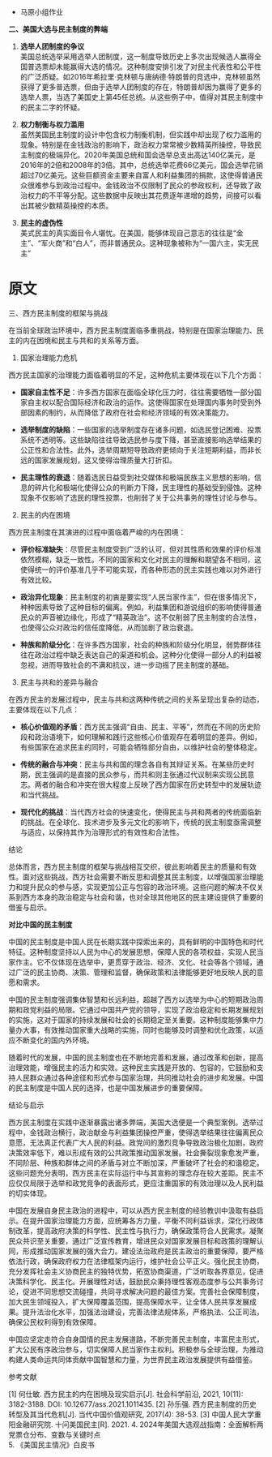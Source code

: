 - 马原小组作业

**二、美国大选与民主制度的弊端**  

1. **选举人团制度的争议**  
   美国总统选举采用选举人团制度，这一制度导致历史上多次出现候选人赢得全国普选票却未能赢得大选的情况。这种制度安排引发了对民主代表性和公平性的广泛质疑。如2016年希拉里·克林顿与唐纳德·特朗普的竞选中，克林顿虽然获得了更多普选票，但由于选举人团制度的存在，特朗普却因为赢得了更多的选举人票，当选了美国史上第45任总统。从这些例子中，值得对其民主制度中的民主二字的怀疑。

2. **权力制衡与权力滥用**  
   虽然美国民主制度的设计中包含权力制衡机制，但实践中却出现了权力滥用的现象。特别是在金钱政治的影响下，政治权力常常被少数精英所操控，导致民主制度的极端异化。2020年美国总统和国会选举总支出高达140亿美元，是2016年的2倍和2008年的3倍。其中，总统选举花费66亿美元，国会选举花销超过70亿美元。这些巨额资金主要来自富人和利益集团的捐款，这使得普通民众很难参与到政治过程中。金钱政治不仅限制了民众的参政权利，还导致了政治权力的不平等分配。这些数据中反映出其花费逐年递增的趋势，间接可以看出其被少数精英操控的本质。

3. **民主的虚伪性**  
   美式民主的真实面目令人堪忧。在美国，能够体现自己意志的往往是“金主”、“军火商”和“白人”，而非普通民众。这种现象被称为“一国六主，实无民主”

# 原文


三、西方民主制度的框架与挑战

在当前全球政治环境中，西方民主制度面临多重挑战，特别是在国家治理能力、民主的内在困境和民主与共和的关系等方面。

1. 国家治理能力危机

西方民主国家的治理能力面临着明显的不足，这种危机主要体现在以下几个方面：

- **国家自主性不足**：许多西方国家在面临全球化压力时，往往需要牺牲一部分国家自主权以配合国际经济和政治的运作。这使得国家在处理国内事务时受到外部因素的制约，从而降低了政府在社会和经济领域的有效决策能力。

- **选举制度的缺陷**：一些国家的选举制度存在诸多问题，如选民登记困难、投票系统不透明等。这些缺陷往往导致选民参与度下降，甚至直接影响选举结果的公正性和合法性。此外，选举周期短导致政府更倾向于关注短期利益，而非长远的国家发展规划，这又使得治理质量大打折扣。

- **民主理性的衰退**：随着选民日益受到社交媒体和极端民族主义思想的影响，信息的碎片化和极端化使得公众的判断力下降，民主理性的基础受到侵蚀。这种现象不仅影响了选民的理性投票，也削弱了关于公共事务的理性讨论与参与。

2. 民主的内在困境

西方民主制度在其演进的过程中面临着严峻的内在困境：

- **评价标准缺失**：尽管民主制度受到广泛的认可，但对其性质和效果的评价标准依然模糊，缺乏一致性。不同的国家和文化对民主的理解和期望各不相同，这使得统一的评价基准几乎不可能实现，而各种形态的民主实践也难以对外进行有效比较。

- **政治异化现象**：民主制度的初衷是要实现“人民当家作主”，但在很多情况下，种种因素导致了这种目标的偏离。例如，利益集团和游说组织的影响使得普通民众的声音被边缘化，形成了“精英政治”。这不仅削弱了民主制度的合法性，也使得公众对政治的信任度降低，从而加剧了政治衰退。

- **种族和阶级分化**：在许多西方国家，社会的种族和阶级分化明显，弱势群体往往在政治过程中缺乏表达自己的渠道和机会。这种分化使得一部分人的利益被忽视，进而导致社会的不满和抗议，进一步动摇了民主制度的基础。

3. 民主与共和的差异与融合

在西方民主的发展过程中，民主与共和这两种传统之间的关系呈现出复杂的动态，主要体现在以下几点：

- **核心价值观的矛盾**：西方民主强调“自由、民主、平等”，然而在不同的历史阶段和政治语境下，如何理解和践行这些核心价值观存在着明显的差异。例如，有些国家在追求民主的同时，可能会牺牲部分自由，以维护社会的整体稳定。

- **传统的融合与冲突**：民主与共和国的理念各自有其辩证关系。在某些历史时期，民主强调的是直接的民众参与，而共和则主张通过代议制来实现公民意志。两者的融合和冲突在很大程度上反映了西方国家在历史转型中的发展轨迹和当代挑战。

- **现代化的挑战**：当代西方社会的快速变化，使得民主与共和两者的传统面临新的挑战。在全球化、技术进步及多元文化的影响下，传统的民主制度亟需调整与适应，以保持其作为治理形式的有效性和合法性。

 结论

总体而言，西方民主制度的框架与挑战相互交织，彼此影响着民主的质量和有效性。面对这些挑战，西方社会需要不断反思和调整其民主制度，以增强国家治理能力和提升民众的参与感，实现更加公正与包容的政治环境。这些问题的解决不仅关系到西方本身的政治稳定与社会和谐，也对全球其他地区的民主建设提供了重要的借鉴与启示。

**对比中国的民主制度**  

中国的民主制度是中国人民在长期实践中探索出来的，具有鲜明的中国特色和时代特征。这种制度坚持以人民为中心的发展思想，保障人民的各项权益，实现人民当家作主。它不仅体现在选举中，更贯穿于政治、经济、文化、社会等各个领域，通过广泛的民主协商、决策、管理和监督，确保政策和法律能够更好地反映人民的意愿和需求。

中国的民主制度强调集体智慧和长远利益，超越了西方以选举为中心的短期政治周期和政党利益的局限。它通过中国共产党的领导，实现了政治稳定和长期发展规划的实施，这对于国家的持续发展和社会的长期稳定至关重要。这种制度能够集中力量办大事，有效推动国家重大战略的实施，同时也能够及时调整和优化政策，以适应不断变化的国内外环境。

随着时代的发展，中国的民主制度也在不断地完善和发展，通过改革和创新，提高治理效能，增强民主的活力和实效。这种民主实践是开放的、包容的，它鼓励和支持人民群众通过各种途径和形式参与国家治理，共同推动社会的进步和发展。中国的民主制度是中国人民的选择，也是中国发展进步的重要保障。

结论与启示
 
西方民主制度在实践中逐渐暴露出诸多弊端，美国大选便是一个典型案例。选举过程中，金钱政治横行，政治献金与利益集团操控严重，使得选举结果往往偏离民众意愿，无法真正代表广大人民的利益。政党间的激烈竞争导致政治极化加剧，政府决策效率低下，难以形成有效的公共政策推动国家发展。社会撕裂现象愈发严重，不同阶层、种族和群体之间的矛盾与对立不断加深，严重破坏了社会的和谐稳定。这些问题充分表明，西方民主在实际运行中与其宣称的理念存在较大差距。民主不应仅仅局限于选举和政党竞争的表面形式，更应注重国家的有效治理以及人民利益的切实体现。
 
中国在发展自身民主政治的进程中，可以从西方民主制度的经验教训中汲取有益启示。在提升国家治理能力方面，应统筹各方力量，平衡不同利益诉求，深化行政体制改革，提高政府决策的科学性、民主性与执行力，确保政策符合人民需求。凝聚民众共识至关重要，通过广泛宣传教育，增进民众对国家发展目标和政策的理解认同，形成推动国家发展的强大合力。建设法治政府是民主政治的重要保障，要严格依法行政，确保政府权力在法律框架内运行，维护社会公平正义。强化民主协商，充分发挥社会主义协商民主的独特优势，拓宽协商渠道，广泛听取各界意见，促进决策科学化、民主化。开展理性对话，鼓励民众秉持理性客观态度参与公共事务讨论，促进不同思想交流碰撞，共同寻求解决问题的最佳方案。完善社会保障制度，加大民生领域投入，扩大保障覆盖范围，提高保障水平，让全体人民共享发展成果。提升法治化水平，加强法治建设，完善法律法规体系，严格执法、公正司法，确保公民权利得到有效保障。
 
中国应坚定走符合自身国情的民主发展道路，不断完善民主制度，丰富民主形式，扩大公民有序政治参与，切实保障人民当家作主权利。积极参与全球治理，为推动构建人类命运共同体贡献中国智慧和力量，为世界民主政治发展提供有益借鉴。
 
参考文献
 
[1] 何仕敏. 西方民主的内在困境及现实启示[J]. 社会科学前沿, 2021, 10(11): 3182-3188. DOI: 10.12677/ass.2021.1011435.
[2] 孙乐强. 西方民主制度的历史转型及其当代危机[J]. 当代中国价值观研究, 2017(4): 38-53.
[3] 中国人民大学重阳金融研究院. 十问美国民主[R]. 2021.
4. 2024年美国大选观战指南：全面解析两党票仓分布、变数与关键时点  
5. 《美国民主情况》白皮书